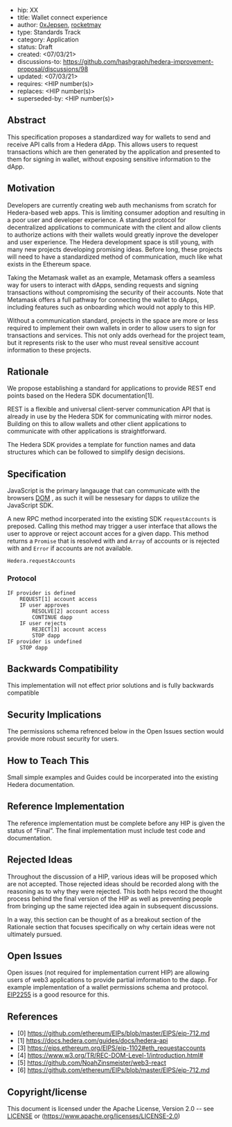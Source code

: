- hip: XX
- title: Wallet connect experience
- author: [0xJepsen](https://github.com/0xJepsen), [rocketmay](https://github.com/rocketmay)
- type: Standards Track
- category: Application
- status: Draft 
- created: <07/03/21>
- discussions-to: <https://github.com/hashgraph/hedera-improvement-proposal/discussions/98>
- updated: <07/03/21>
- requires: <HIP number(s)>
- replaces: <HIP number(s)>
- superseded-by: <HIP number(s)>

## Abstract

This specification proposes a standardized way for wallets to send and receive API calls from a Hedera dApp. This allows users to request transactions which are then generated by the application and presented to them for signing in wallet, without exposing sensitive information to the dApp. 

## Motivation

Developers are currently creating web auth mechanisms from scratch for Hedera-based web apps. This is limiting consumer adoption and resulting in a poor user and developer experience. 
A standard protocol for decentralized applications to communicate with the client and allow clients to authorize actions with their wallets would greatly inprove the developer and user experience. 
The Hedera development space is still young, with many new projects developing promising ideas. Before long, these projects will need to have a standardized method of communication, much like what exists in the Ethereum space.

Taking the Metamask wallet as an example, Metamask offers a seamless way for users to interact with dApps, sending requests and signing transactions without compromising the security of their accounts. Note that Metamask offers a full pathway for connecting the wallet to dApps, including features such as onboarding which would not apply to this HIP.

Without a communication standard, projects in the space are more or less required to implement their own wallets in order to allow users to sign for transactions and services. This not only adds overhead for the project team, but it represents risk to the user who must reveal sensitive account information to these projects.

## Rationale

We propose establishing a standard for applications to provide REST end points based on the Hedera SDK documentation[1].

REST is a flexible and universal client-server communication API that is already in use by the Hedera SDK for communicating with mirror nodes. Building on this to allow wallets and other client applications to communicate with other applications is straightforward.

The Hedera SDK provides a template for function names and data structures which can be followed to simplify design decisions.

## Specification

JavaScript is the primary langauage that can communicate with the browsers [DOM](https://www.w3.org/TR/REC-DOM-Level-1/introduction.html#) , as such it will be nessesary for dapps to utilize the JavaScript SDK.

A new RPC method incorperated into the existing SDK `requestAccounts` is preposed. Calling this method may trigger a user interface that allows the user to approve or reject account acces for a given dapp. This method returns a `Promise` that is resolved with and `Array` of accounts or is rejected with and `Error` if accounts are not available.
  
  `Hedera.requestAccounts`
  
### Protocol

```START dapp
IF provider is defined
    REQUEST[1] account access
    IF user approves
        RESOLVE[2] account access
        CONTINUE dapp
    IF user rejects
        REJECT[3] account access
        STOP dapp
IF provider is undefined
    STOP dapp
  ```

## Backwards Compatibility

This implementation will not effect prior solutions and is fully backwards compatible

## Security Implications

The permissions schema refrenced below in the Open Issues section would provide more robust security for users.

## How to Teach This

Small simple examples and Guides could be incorperated into the existing Hedera documentation.

## Reference Implementation

The reference implementation must be complete before any HIP is given the status of “Final”. The final implementation must include test code and documentation.

## Rejected Ideas

Throughout the discussion of a HIP, various ideas will be proposed which are not accepted. Those rejected ideas should be recorded along with the reasoning as to why they were rejected. This both helps record the thought process behind the final version of the HIP as well as preventing people from bringing up the same rejected idea again in subsequent discussions.

In a way, this section can be thought of as a breakout section of the Rationale section that focuses specifically on why certain ideas were not ultimately pursued.

## Open Issues

Open issues (not required for implementation current HIP) are allowing users of web3 applications to provide partial imformation to the dapp. For example implementation of a wallet permissions schema and protocol. [EIP2255](https://eips.ethereum.org/EIPS/eip-2255) is a good resource for this.

## References

- [0] https://github.com/ethereum/EIPs/blob/master/EIPS/eip-712.md
- [1] https://docs.hedera.com/guides/docs/hedera-api
- [3] https://eips.ethereum.org/EIPS/eip-1102#eth_requestaccounts
- [4] https://www.w3.org/TR/REC-DOM-Level-1/introduction.html#
- [5] https://github.com/NoahZinsmeister/web3-react
- [6] https://github.com/ethereum/EIPs/blob/master/EIPS/eip-712.md

## Copyright/license

This document is licensed under the Apache License, Version 2.0 -- see [LICENSE](../LICENSE) or (https://www.apache.org/licenses/LICENSE-2.0)
